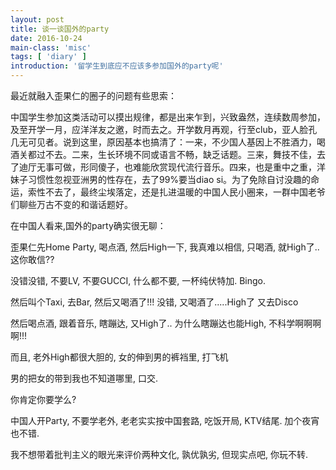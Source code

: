 ```yaml
---
layout: post
title: 谈一谈国外的party
date: 2016-10-24
main-class: 'misc'
tags: [ 'diary' ]
introduction: '留学生到底应不应该多参加国外的party呢'
---
```

最近就融入歪果仁的圈子的问题有些思索：

中国学生参加这类活动可以摸出规律，都是出来乍到，兴致盎然，连续数周参加，及至开学一月，应洋洋友之邀，时而去之。开学数月再观，行至club，亚人脸孔几无可见者。说到这里，原因基本也搞清了：一来，不少国人基因上不胜酒力，喝酒关都过不去。二来，生长环境不同或语言不畅，缺乏话题。三来，舞技不佳，去了迪厅无事可做，形同傻子，也难能欣赏现代流行音乐。四来，也是重中之重，洋妹子习惯性忽视亚洲男的性存在，去了99%要当diao si。为了免除自讨没趣的命运，索性不去了，最终尘埃落定，还是扎进温暖的中国人民小圈来，一群中国老爷们聊些万古不变的和谐话题好。

在中国人看来,国外的party确实很无聊：

歪果仁先Home Party, 喝点酒, 然后High一下, 我真难以相信, 只喝酒, 就High了.. 这你敢信?? 

没错没错, 不要LV, 不要GUCCI, 什么都不要, 一杯纯伏特加. Bingo.

然后叫个Taxi, 去Bar, 然后又喝酒了!!! 没错, 又喝酒了.....High了 又去Disco

然后喝点酒, 跟着音乐, 瞎蹦达, 又High了.. 为什么瞎蹦达也能High, 不科学啊啊啊啊!!!

而且, 老外High都很大胆的, 女的伸到男的裤裆里, 打飞机

男的把女的带到我也不知道哪里, 口交.

你肯定你要学么?

中国人开Party, 不要学老外, 老老实实按中国套路, 吃饭开局, KTV结尾. 加个夜宵也不错.

我不想带着批判主义的眼光来评价两种文化, 孰优孰劣, 但现实点吧, 你玩不转.